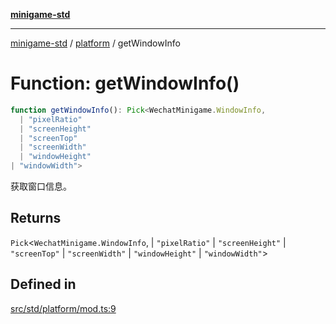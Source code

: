 [**minigame-std**](../../../README.md)

***

[minigame-std](../../../README.md) / [platform](../README.md) / getWindowInfo

# Function: getWindowInfo()

```ts
function getWindowInfo(): Pick<WechatMinigame.WindowInfo, 
  | "pixelRatio"
  | "screenHeight"
  | "screenTop"
  | "screenWidth"
  | "windowHeight"
| "windowWidth">
```

获取窗口信息。

## Returns

`Pick`\<`WechatMinigame.WindowInfo`, 
  \| `"pixelRatio"`
  \| `"screenHeight"`
  \| `"screenTop"`
  \| `"screenWidth"`
  \| `"windowHeight"`
  \| `"windowWidth"`\>

## Defined in

[src/std/platform/mod.ts:9](https://github.com/JiangJie/minigame-std/blob/eeac001add8ab13d21bab6e48cf53f07cd0a9aad/src/std/platform/mod.ts#L9)
